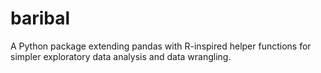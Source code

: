 # baribal
A Python package extending pandas with R-inspired helper functions for simpler exploratory data analysis and data wrangling.
